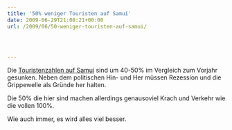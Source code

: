 ```yaml
---
title: '50% weniger Touristen auf Samui'
date: 2009-06-29T21:08:21+00:00
url: /2009/06/50-weniger-touristen-auf-samui/




---
```

Die [Touristenzahlen auf Samui][1] sind um 40-50% im Vergleich zum Vorjahr gesunken. Neben dem politischen Hin- und Her müssen Rezession und die Grippewelle als Gründe her halten.

Die 50% die hier sind machen allerdings genausoviel Krach und Verkehr wie die vollen 100%.

Wie auch immer, es wird alles viel besser.

 [1]: http://www.bangkokpost.com/breakingnews/147482/koh-samui-s-tourism-hit-by-flu-outbreak
